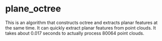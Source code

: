 # plane_octree
This is an algorithm that constructs octree and extracts planar features at the same time. It can quickly extract planar features from point clouds. It takes about 0.017 seconds to actually process 80064 point clouds.

